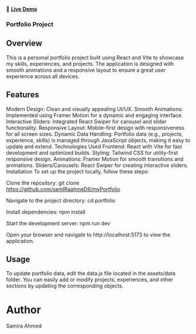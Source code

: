 🚀 **[Live Demo]([https://your-live-link.com](https://samiraahmed6.github.io/myPortfolio))**

### Portfolio Project
## Overview
This is a personal portfolio project built using React and Vite to showcase my skills, experiences, and projects. The application is designed with smooth animations and a responsive layout to ensure a great user experience across all devices.

## Features
Modern Design: Clean and visually appealing UI/UX.
Smooth Animations: Implemented using Framer Motion for a dynamic and engaging interface.
Interactive Sliders: Integrated React Swiper for carousel and slider functionality.
Responsive Layout: Mobile-first design with responsiveness for all screen sizes.
Dynamic Data Handling: Portfolio data (e.g., projects, experience, skills) is managed through JavaScript objects, making it easy to update and extend.
Technologies Used
Frontend: React with Vite for fast development and optimized builds.
Styling: Tailwind CSS for utility-first responsive design.
Animations: Framer Motion for smooth transitions and animations.
Sliders/Carousels: React Swiper for creating interactive sliders.
Installation
To set up the project locally, follow these steps:

Clone the repository:
git clone https://github.com/samIRaahmeD6/myPortfolio

Navigate to the project directory:
cd portfolio

Install dependencies:
npm install

Start the development server:
npm run dev

Open your browser and navigate to http://localhost:5173 to view the application.


## Usage
To update portfolio data, edit the data.js file located in the assets/data folder.
You can easily add or modify projects, experiences, and other sections by updating the corresponding objects.




# Author
Samira Ahmed
